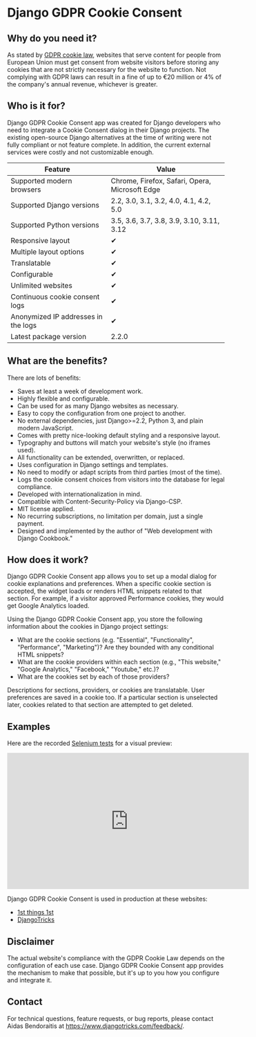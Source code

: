 # Django GDPR Cookie Consent

## Why do you need it?

As stated by [GDPR cookie law](https://gdpr.eu/cookies/), websites that serve content for people from European Union must get consent from website visitors before storing any cookies that are not strictly necessary for the website to function. Not complying with GDPR laws can result in a fine of up to €20 million or 4% of the company's annual revenue, whichever is greater.

## Who is it for?

Django GDPR Cookie Consent app was created for Django developers who need to integrate a Cookie Consent dialog in their Django projects. The existing open-source Django alternatives at the time of writing were not fully compliant or not feature complete. In addition, the current external services were costly and not customizable enough.

| Feature                             | Value                                          |
|-------------------------------------|------------------------------------------------|
| Supported modern browsers           | Chrome, Firefox, Safari, Opera, Microsoft Edge |
| Supported Django versions           | 2.2, 3.0, 3.1, 3.2, 4.0, 4.1, 4.2, 5.0                 |
| Supported Python versions           | 3.5, 3.6, 3.7, 3.8, 3.9, 3.10, 3.11, 3.12         |
| Responsive layout                   | ✔︎                                              |
| Multiple layout options             | ✔︎                                              |
| Translatable                        | ✔︎                                              |
| Configurable                        | ✔︎                                              |
| Unlimited websites                  | ✔︎                                              |
| Continuous cookie consent logs      | ✔︎                                              |
| Anonymized IP addresses in the logs | ✔︎                                              |
| Latest package version              | 2.2.0                                          |

## What are the benefits?

There are lots of benefits:

- Saves at least a week of development work.
- Highly flexible and configurable.
- Can be used for as many Django websites as necessary.
- Easy to copy the configuration from one project to another.
- No external dependencies, just Django>=2.2, Python 3, and plain modern JavaScript.
- Comes with pretty nice-looking default styling and a responsive layout.
- Typography and buttons will match your website's style (no iframes used).
- All functionality can be extended, overwritten, or replaced.
- Uses configuration in Django settings and templates.
- No need to modify or adapt scripts from third parties (most of the time).
- Logs the cookie consent choices from visitors into the database for legal compliance.
- Developed with internationalization in mind.
- Compatible with Content-Security-Policy via Django-CSP.
- MIT license applied.
- No recurring subscriptions, no limitation per domain, just a single payment.
- Designed and implemented by the author of "Web development with Django Cookbook."

## How does it work?

Django GDPR Cookie Consent app allows you to set up a modal dialog for cookie explanations and preferences. When a specific cookie section is accepted, the widget loads or renders HTML snippets related to that section. For example, if a visitor approved Performance cookies, they would get Google Analytics loaded.

Using the Django GDPR Cookie Consent app, you store the following information about the cookies in Django project settings:

- What are the cookie sections (e.g. "Essential", "Functionality", "Performance", "Marketing")? Are they bounded with any conditional HTML snippets?
- What are the cookie providers within each section (e.g., "This website," "Google Analytics," "Facebook," "Youtube," etc.)?
- What are the cookies set by each of those providers?

Descriptions for sections, providers, or cookies are translatable. User preferences are saved in a cookie too. If a particular section is unselected later, cookies related to that section are attempted to get deleted.

## Examples

Here are the recorded [Selenium tests](https://github.com/archatas/django-gdpr-cookie-consent-demo-project) for a visual preview:

<iframe width="560" height="315" src="https://www.youtube-nocookie.com/embed/nSCdNCHQKUY" title="YouTube video player" frameborder="0" allow="accelerometer; autoplay; clipboard-write; encrypted-media; gyroscope; picture-in-picture" allowfullscreen></iframe>

Django GDPR Cookie Consent is used in production at these websites:

- [1st things 1st](https://www.1st-things-1st.com)
- [DjangoTricks](https://www.djangotricks.com)

## Disclaimer

The actual website's compliance with the GDPR Cookie Law depends on the configuration of each use case. Django GDPR Cookie Consent app provides the mechanism to make that possible, but it's up to you how you configure and integrate it.

## Contact

For technical questions, feature requests, or bug reports, please contact Aidas Bendoraitis at <https://www.djangotricks.com/feedback/>.
